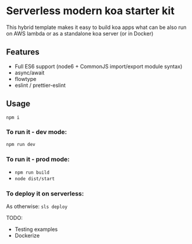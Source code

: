 # Serverless modern koa starter kit

This hybrid template makes it easy to build koa apps what can be also run on AWS lambda or as a standalone koa server (or in Docker)

## Features
- Full ES6 support (node6 + CommonJS import/export module syntax)
- async/await
- flowtype
- eslint / prettier-eslint

## Usage
`npm i`

### To run it - dev mode:
`npm run dev`

### To run it - prod mode:
- `npm run build`
- `node dist/start`

### To deploy it on serverless:
As otherwise:
`sls deploy`

TODO:
- Testing examples
- Dockerize
